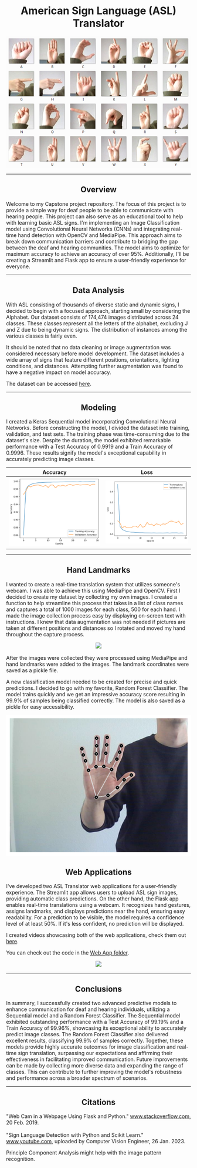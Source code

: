 <h1 align='center'>American Sign Language (ASL) Translator</h1>

<div align='center'>

![](/media/images/amer_sign2.png)

</div>

---

<h2 align='center'>Overview</h2>

<p>
Welcome to my Capstone project repository. The focus of this project is to provide a simple way for deaf people to be able to communicate with hearing people. This project can also serve as an educational tool to help with learning basic ASL signs. I'm implementing an Image Classification model using Convolutional Neural Networks (CNNs) and integrating real-time hand detection with OpenCV and MediaPipe. This approach aims to break down communication barriers and contribute to bridging the gap between the deaf and hearing communities. The model aims to optimize for maximum accuracy to achieve an accuracy of over 95%. Additionally, I'll be creating a Streamlit and Flask app to ensure a user-friendly experience for everyone.
</p>

---

<h2 align='center'>Data Analysis</h2>

<p>
With ASL consisting of thousands of diverse static and dynamic signs, I decided to begin with a focused approach, starting small by considering the Alphabet. Our dataset consists of 174,474 images distributed across 24 classes. These classes represent all the letters of the alphabet, excluding J and Z due to being dynamic signs. The distribution of instances among the various classes is fairly even.

It should be noted that no data cleaning or image augmentation was considered necessary before model development. The dataset includes a wide array of signs that feature different positions, orientations, lighting conditions, and distances. Attempting further augmentation was found to have a negative impact on model accuracy.

The dataset can be accessed [here](https://www.kaggle.com/datasets/debashishsau/aslamerican-sign-language-aplhabet-dataset).

</p>

---

<h2 align='center'>Modeling</h2>

<p>
I created a Keras Sequential model incorporating Convolutional Neural Networks. Before constructing the model, I divided the dataset into training, validation, and test sets. The training phase was time-consuming due to the dataset's size. Despite the duration, the model exhibited remarkable performance with a Test Accuracy of 0.9919 and a Train Accuracy of 0.9996. These results signify the model's exceptional capability in accurately predicting image classes.
</p>

<div align='center'>

|            Accuracy             |            Loss             |
| :-----------------------------: | :-------------------------: |
| ![](/media/images/accuracy.png) | ![](/media/images/loss.png) |

</div>

---

<h2 align='center'>Hand Landmarks</h2>

<p>
I wanted to create a real-time translation system that utilizes someone's webcam. I was able to achieve this using MediaPipe and OpenCV. First I decided to create my dataset by collecting my own images. I created a function to help streamline this process that takes in a list of class names and captures a total of 1000 images for each class, 500 for each hand. I made the image collection process easy by displaying on-screen text with instructions. I knew that data augmentation was not needed if pictures are taken at different positions and distances so I rotated and moved my hand throughout the capture process.

</p>

<div align='center'>

![](/media/videos/data_collection.gif)

</div>

<p>

After the images were collected they were processed using MediaPipe and hand landmarks were added to the images. The landmark coordinates were saved as a pickle file.

A new classification model needed to be created for precise and quick predictions. I decided to go with my favorite, Random Forest Classifier. The model trains quickly and we get an impressive accuracy score resulting in 99.9% of samples being classified correctly. The model is also saved as a pickle for easy accessibility.

</p>

<div align='center'>

![](/media/images/landmark_image.png)

## </div>

<h2 align='center'>Web Applications</h2>

<p>

I've developed two ASL Translator web applications for a user-friendly experience. The Streamlit app allows users to upload ASL sign images, providing automatic class predictions. On the other hand, the Flask app enables real-time translations using a webcam. It recognizes hand gestures, assigns landmarks, and displays predictions near the hand, ensuring easy readability. For a prediction to be visible, the model requires a confidence level of at least 50%. If it's less confident, no prediction will be displayed.

I created videos showcasing both of the web applications, check them out [here](/media/videos/).

You can check out the code in the [Web App folder](/web_applications/).

</p>

<div align='center'>

![](/media/videos/flask_showcase.gif)

</div>

---

<h2 align='center'>Conclusions</h2>

<p>
In summary, I successfully created two advanced predictive models to enhance communication for deaf and hearing individuals, utilizing a Sequential model and a Random Forest Classifier. The Sequential model exhibited outstanding performance with a Test Accuracy of 99.19% and a Train Accuracy of 99.96%, showcasing its exceptional ability to accurately predict image classes. The Random Forest Classifier also delivered excellent results, classifying 99.9% of samples correctly. Together, these models provide highly accurate outcomes for image classification and real-time sign translation, surpassing our expectations and affirming their effectiveness in facilitating improved communication. Future improvements can be made by collecting more diverse data and expanding the range of classes. This can contribute to further improving the model's robustness and performance across a broader spectrum of scenarios.
</p>

---

<h2 align='center'>Citations</h2>

<p align='left'>
"Web Cam in a Webpage Using Flask and Python." <a href='https://stackoverflow.com/questions/54786145/web-cam-in-a-webpage-using-flask-and-python'>www.stackoverflow.com</a>, 20 Feb. 2019.<br><br>
"Sign Language Detection with Python and Scikit Learn." <a href='https://youtu.be/MJCSjXepaAM?si=KkBwTAqwPveyiTBy'>www.youtube.com</a>, uploaded by Computer Vision Engineer, 26 Jan. 2023.
</p>


Principle Component Analysis might help with the image pattern recognition.
